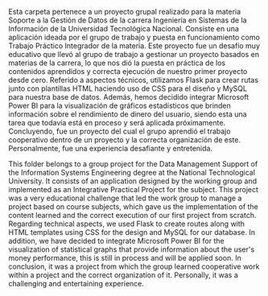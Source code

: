 Esta carpeta pertenece a un proyecto grupal realizado para la materia Soporte a la Gestión de Datos de la carrera Ingeniería en Sistemas de la Información de la Universidad Tecnológica Nacional. Consiste en una aplicación ideada por el grupo de trabajo y puesta en funcionamiento como Trabajo Práctico Integrador de la materia.
Este proyecto fue un desafío muy educativo que llevó al grupo de trabajo a gestionar un proyecto basados en materias de la carrera, lo que nos dió la puesta en práctica de los contenidos aprendidos y correcta ejecución de nuestro primer proyecto desde cero.
Referido a aspectos técnicos, utilizamos Flask para crear rutas junto con plantillas HTML haciendo uso de CSS para el diseño y MySQL para nuestra base de datos. Además, hemos decidido integrar Microsoft Power BI para la visualización de gráficos estadísticos que brinden información sobre el rendimiento de dinero del usuario, siendo esta una tarea que todavía está en proceso y será aplicada próximamente.
Concluyendo, fue un proyecto del cual el grupo aprendió el trabajo cooperativo dentro de un proyecto y la correcta organización de este. Personalmente, fue una experiencia desafiante y entretenida.

This folder belongs to a group project for the Data Management Support of the Information Systems Engineering degree at the National Technological University. It consists of an application designed by the working group and implemented as an Integrative Practical Project for the subject.
This project was a very educational challenge that led the work group to manage a project based on course subjects, which gave us the implementation of the content learned and the correct execution of our first project from scratch.
Regarding technical aspects, we used Flask to create routes along with HTML templates using CSS for the design and MySQL for our database. In addition, we have decided to integrate Microsoft Power BI for the visualization of statistical graphs that provide information about the user's money performance, this is still in process and will be applied soon.
In conclusion, it was a project from which the group learned cooperative work within a project and the correct organization of it. Personally, it was a challenging and entertaining experience.

